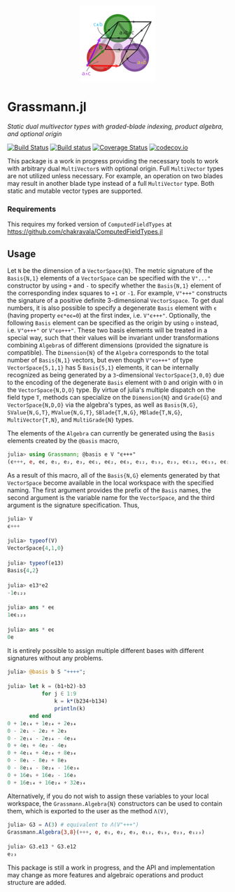 <p align="center">
  <img src="./docs/src/assets/logo.png" alt="Grassmann.jl"/>
</p>

# Grassmann.jl

*Static dual multivector types with graded-blade indexing, product algebra, and optional origin*

[![Build Status](https://travis-ci.org/chakravala/Grassmann.jl.svg?branch=master)](https://travis-ci.org/chakravala/Grassmann.jl)
[![Build status](https://ci.appveyor.com/api/projects/status/c36u0rgtm2rjcquk?svg=true)](https://ci.appveyor.com/project/chakravala/grassmann-jl)
[![Coverage Status](https://coveralls.io/repos/chakravala/Grassmann.jl/badge.svg?branch=master&service=github)](https://coveralls.io/github/chakravala/Grassmann.jl?branch=master)
[![codecov.io](http://codecov.io/github/chakravala/Grassmann.jl/coverage.svg?branch=master)](http://codecov.io/github/chakravala/Grassmann.jl?branch=master)

This package is a work in progress providing the necessary tools to work with arbitrary dual `MultiVector`s with optional origin. Full `MultiVector` types are not utilized unless necessary. For example, an operation on two blades may result in another blade type instead of a full `MultiVector` type. Both static and mutable vector types are supported.

### Requirements

This requires my forked version of `ComputedFieldTypes` at https://github.com/chakravala/ComputedFieldTypes.jl

## Usage

Let `N` be the dimension of a `VectorSpace{N}`. The metric signature of the `Basis{N,1}` elements of a `VectorSpace` can be specified with the `V"..."` constructor by using `+` and `-` to specify whether the `Basis{N,1}` element of the corresponding index squares to `+1` or `-1`.
For example, `V"+++"` constructs the signature of a positive definite 3-dimensional `VectorSspace`.
To get dual numbers, it is also possible to specify a degenerate `Basis` element with `ϵ` (having property `eϵ*eϵ=0`) at the first index, i.e. `V"ϵ+++"`.
Optionally, the following `Basis` element can be specified as the origin by using `o` instead, i.e. `V"o+++"` or `V"ϵo+++"`.
These two basis elements will be treated in a special way, such that their values will be invariant under transformations combining `Algebra`s of different dimensions (provided the signature is compatible).
The `Dimension{N}` of the `Algebra` corresponds to the total number of `Basis{N,1}` vectors, but even though `V"ϵo+++"` of type `VectorSpace{5,1,1}` has 5 `Basis{5,1}` elements, it can be internally recognized as being generated by a `3`-dimensional `VectorSpace{3,0,0}` due to the encoding of the degenerate `Basis` element with `D` and origin with `O` in the `VectorSpace{N,D,O}` type.
By virtue of julia's multiple dispatch on the field type `T`, methods can specialize on the `Dimension{N}` and `Grade{G}` and `VectorSpace{N,D,O}` via the algebra's types, as well as `Basis{N,G}`, `SValue{N,G,T}`, `MValue{N,G,T}`, `SBlade{T,N,G}`, `MBlade{T,N,G}`, `MultiVector{T,N}`, and `MultiGrade{N}` types.

The elements of the `Algebra` can currently be generated using the `Basis` elements created by the `@basis` macro,
```Julia
julia> using Grassmann; @basis e V "ϵ+++"
(ϵ+++, e, eϵ, e₁, e₂, e₃, eϵ₁, eϵ₂, eϵ₃, e₁₂, e₁₃, e₂₃, eϵ₁₂, eϵ₁₃, eϵ₂₃, e₁₂₃, eϵ₁₂₃)
```
As a result of this macro, all of the `Basis{N,G}` elements generated by that `VectorSpace` become available in the local workspace with the specified naming.
The first argument provides the prefix of the `Basis` names, the second argument is the variable name for the `VectorSpace`, and the third argument is the signature specification. Thus,
```Julia
julia> V
ϵ+++

julia> typeof(V)
VectorSpace{4,1,0}

julia> typeof(e13)
Basis{4,2}

julia> e13*e2
-1e₁₂₃

julia> ans * eϵ
1eϵ₁₂₃

julia> ans * eϵ
0e
```
It is entirely possible to assign multiple different bases with different signatures without any problems.
```Julia
julia> @basis b S "++++";

julia> let k = (b1+b2)-b3
           for j ∈ 1:9
               k = k*(b234+b134)
               println(k)
       end end
0 + 1e₁₄ + 1e₂₄ + 2e₃₄
0 - 2e₁ - 2e₂ + 2e₃
0 - 2e₁₄ - 2e₂₄ - 4e₃₄
0 + 4e₁ + 4e₂ - 4e₃
0 + 4e₁₄ + 4e₂₄ + 8e₃₄
0 - 8e₁ - 8e₂ + 8e₃
0 - 8e₁₄ - 8e₂₄ - 16e₃₄
0 + 16e₁ + 16e₂ - 16e₃
0 + 16e₁₄ + 16e₂₄ + 32e₃₄
```
Alternatively, if you do not wish to assign these variables to your local workspace, the `Grassmann.Algebra{N}` constructors can be used to contain them, which is exported to the user as the method `Λ(V)`,
```Julia
julia> G3 = Λ(3) # equivalent to Λ(V"+++")
Grassmann.Algebra{3,8}(+++, e, e₁, e₂, e₃, e₁₂, e₁₃, e₂₃, e₁₂₃)

julia> G3.e13 * G3.e12
e₂₃
```

This package is still a work in progress, and the API and implementation may change as more features and algebraic operations and product structure are added.

